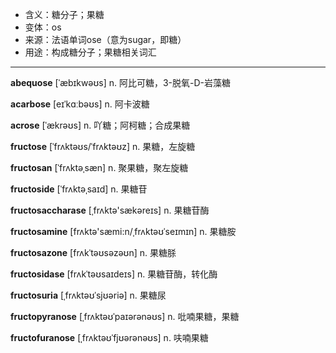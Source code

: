 - <span class="definition">含义：糖分子；果糖</span>
- <span class="definition">变体：os</span>
- <span class="definition">来源：法语单词ose（意为sugar，即糖）</span>
- <span class="definition">用途：构成糖分子；果糖相关词汇</span>

---

<span class="vocabulary">**abequose**</span> [ˈæbɪkwəʊs] n. 阿比可糖，3-脱氧-D-岩藻糖

<span class="vocabulary">**acarbose**</span> [eɪˈkɑːbəʊs] n. 阿卡波糖

<span class="vocabulary">**acrose**</span> [ˈækrəʊs] n. 吖糖；阿柯糖；合成果糖


<span class="vocabulary">**fructose**</span> [ˈfrʌktəʊs/ˈfrʌktəʊz] n. 果糖，左旋糖

<span class="vocabulary">**fructosan**</span> [ˈfrʌktəˌsæn] n. 聚果糖，聚左旋糖

<span class="vocabulary">**fructoside**</span> [ˈfrʌktəˌsaɪd] n. 果糖苷

<span class="vocabulary">**fructosaccharase**</span> [ˌfrʌktә'sækәreɪs] n. 果糖苷酶

<span class="vocabulary">**fructosamine**</span> [frʌktə'sæmi:n/ˌfrʌktəʊˈseɪmɪn] n. 果糖胺

<span class="vocabulary">**fructosazone**</span> [frʌkˈtəʊsəzəʊn] n. 果糖脎

<span class="vocabulary">**fructosidase**</span> [frʌkˈtəʊsaɪdeɪs] n. 果糖苷酶，转化酶

<span class="vocabulary">**fructosuria**</span> [ˌfrʌktəʊˈsjʊəriə] n. 果糖尿

<span class="vocabulary">**fructopyranose**</span> [ˌfrʌktəʊˈpaɪərənəʊs] n. 吡喃果糖，果糖

<span class="vocabulary">**fructofuranose**</span> [ˌfrʌktəʊˈfjʊərənəʊs] n. 呋喃果糖

